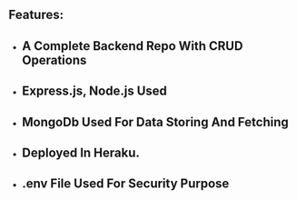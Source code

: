 ## Features: 
 * ## A Complete Backend Repo With CRUD Operations
 * ## Express.js, Node.js Used
 * ## MongoDb Used For Data Storing And Fetching
 * ## Deployed In Heraku.
 * ## .env File Used For Security Purpose
